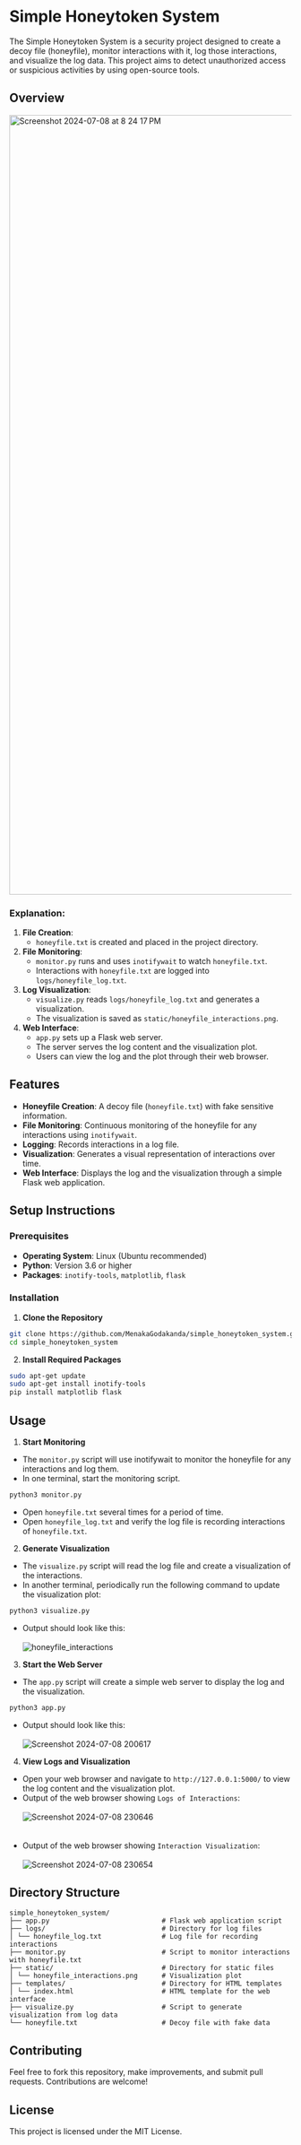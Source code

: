 # Simple Honeytoken System

The Simple Honeytoken System is a security project designed to create a decoy file (honeyfile), monitor interactions with it, log those interactions, and visualize the log data. This project aims to detect unauthorized access or suspicious activities by using open-source tools.

## Overview
<img width="1391" alt="Screenshot 2024-07-08 at 8 24 17 PM" src="https://github.com/MenakaGodakanda/simple_honeytoken_system/assets/156875412/a2665012-830f-4836-b9ba-3ec3c2aebf77">

### Explanation:
1. **File Creation**:
    - `honeyfile.txt` is created and placed in the project directory.
2. **File Monitoring**:
    - `monitor.py` runs and uses `inotifywait` to watch `honeyfile.txt`.
    - Interactions with `honeyfile.txt` are logged into `logs/honeyfile_log.txt`.
3. **Log Visualization**:
    - `visualize.py` reads `logs/honeyfile_log.txt` and generates a visualization.
    - The visualization is saved as `static/honeyfile_interactions.png`.
4. **Web Interface**:
    - `app.py` sets up a Flask web server.
    - The server serves the log content and the visualization plot.
    - Users can view the log and the plot through their web browser.

## Features

- **Honeyfile Creation**: A decoy file (`honeyfile.txt`) with fake sensitive information.
- **File Monitoring**: Continuous monitoring of the honeyfile for any interactions using `inotifywait`.
- **Logging**: Records interactions in a log file.
- **Visualization**: Generates a visual representation of interactions over time.
- **Web Interface**: Displays the log and the visualization through a simple Flask web application.

## Setup Instructions

### Prerequisites

- **Operating System**: Linux (Ubuntu recommended)
- **Python**: Version 3.6 or higher
- **Packages**: `inotify-tools`, `matplotlib`, `flask`

### Installation

1. **Clone the Repository**

```bash
git clone https://github.com/MenakaGodakanda/simple_honeytoken_system.git
cd simple_honeytoken_system
```

2. **Install Required Packages**

```bash
sudo apt-get update
sudo apt-get install inotify-tools
pip install matplotlib flask
```

## Usage
1. **Start Monitoring**
- The `monitor.py` script will use inotifywait to monitor the honeyfile for any interactions and log them.
- In one terminal, start the monitoring script.
```bash
python3 monitor.py
```
- Open `honeyfile.txt` several times for a period of time.
- Open `honeyfile_log.txt` and verify the log file is recording interactions of `honeyfile.txt`.

2. **Generate Visualization**
- The `visualize.py` script will read the log file and create a visualization of the interactions.
- In another terminal, periodically run the following command to update the visualization plot:

```bash
python3 visualize.py
```
- Output should look like this:<br><br>
![honeyfile_interactions](https://github.com/MenakaGodakanda/simple_honeytoken_system/assets/156875412/e3cb04ae-c304-4d83-924b-2b5bc94cf49a)

3. **Start the Web Server**
- The `app.py` script will create a simple web server to display the log and the visualization.
```bash
python3 app.py
```
- Output should look like this:<br><br>
![Screenshot 2024-07-08 200617](https://github.com/MenakaGodakanda/simple_honeytoken_system/assets/156875412/a0fd0c4d-5ad3-4313-ae2d-bb2290d7bd51)

4. **View Logs and Visualization**
- Open your web browser and navigate to `http://127.0.0.1:5000/` to view the log content and the visualization plot.
- Output of the web browser showing `Logs of Interactions`:<br><br>
![Screenshot 2024-07-08 230646](https://github.com/MenakaGodakanda/simple_honeytoken_system/assets/156875412/159ae839-b0ad-48fb-be83-d77b4b469a71) <br><br><br>
- Output of the web browser showing `Interaction Visualization`:<br><br>
![Screenshot 2024-07-08 230654](https://github.com/MenakaGodakanda/simple_honeytoken_system/assets/156875412/433405e8-3061-480d-be8d-4d5bfc345ca6)

## Directory Structure
```
simple_honeytoken_system/
├── app.py                            # Flask web application script
├── logs/                             # Directory for log files
│ └── honeyfile_log.txt               # Log file for recording interactions
├── monitor.py                        # Script to monitor interactions with honeyfile.txt
├── static/                           # Directory for static files
│ └── honeyfile_interactions.png      # Visualization plot
├── templates/                        # Directory for HTML templates
│ └── index.html                      # HTML template for the web interface
├── visualize.py                      # Script to generate visualization from log data
└── honeyfile.txt                     # Decoy file with fake data
```

## Contributing

Feel free to fork this repository, make improvements, and submit pull requests. Contributions are welcome!

## License
This project is licensed under the MIT License.
